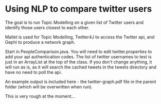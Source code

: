 # Using NLP to compare twitter users

The goal is to run Topic Modelling on a given list of Twitter users and identify those users closest to each other.

Mallet is used for Topic Modelling, Twitter4J to access the Twitter api, and Gephi to produce a network graph.

Start in PeopleComparison.java. You will need to edit twitter.properties to add your api authentication codes. The list of twitter usernames to test is just in an ArrayList at the top of the class. If you don't change anything, it will run as is, as it will search the cached tweets in the tweets directory and have no need to poll the api.

An example output is included here - the twitter-graph.pdf file in the parent folder (which will be overwritten when run).

This is very rough at the moment...
